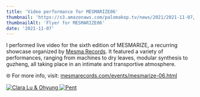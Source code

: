 ```yaml
---
title: 'Video performance for MESMARIZE06'
thumbnail: 'https://s3.amazonaws.com/palomakop.tv/news/2021/2021-11-07/mesmarize06_flyer.jpg'
thumbnailAlt: 'Flyer for MESMARIZE06'
date: '2021-11-07'
---
```


I performed live video for the sixth edition of MESMARIZE, a recurring showcase organized by <a href="https://mesmarecords.com" rel="noopener" target="_blank">Mesma Records</a>. It featured a variety of performances, ranging from machines to dry leaves, modular synthesis to guzheng, all taking place in an intimate and transportive atmosphere.

🌐 For more info, visit: <a href="https://mesmarecords.com/events/mesmarize-06.html" rel="noopener" target="_blank">mesmarecords.com/events/mesmarize-06.html</a>

<div class="photo-grid-vertical lightbox" id="mesmarize06-lightbox">
<a href="https://s3.amazonaws.com/palomakop.tv/news/2021/2021-11-07/mesmarize06_1_hi_res.jpg" title="Clara Lu &amp; Ohyung">
<img alt="Clara Lu &amp; Ohyung" loading="lazy" src="https://s3.amazonaws.com/palomakop.tv/news/2021/2021-11-07/mesmarize06_1_1440px.jpg"/>
</a>
<a href="https://s3.amazonaws.com/palomakop.tv/news/2021/2021-11-07/mesmarize06_2_hi_res.jpg" title="Pent">
<img alt="Pent" loading="lazy" src="https://s3.amazonaws.com/palomakop.tv/news/2021/2021-11-07/mesmarize06_2_1440px.jpg"/>
</a>
</div>
<script>
var mesmarize06_lightbox = new SimpleLightbox({elements: '#mesmarize06-lightbox a'});
</script>
